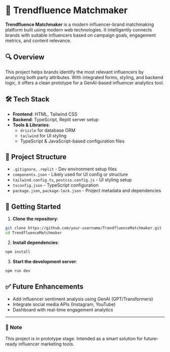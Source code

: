 
# 🌟 Trendfluence Matchmaker

**Trendfluence Matchmaker** is a modern influencer-brand matchmaking platform built using modern web technologies. It intelligently connects brands with suitable influencers based on campaign goals, engagement metrics, and content relevance.

## 🔍 Overview

This project helps brands identify the most relevant influencers by analyzing both party attributes. With integrated forms, styling, and backend logic, it offers a clean prototype for a GenAI-based influencer analytics tool.

## 🛠 Tech Stack

- **Frontend**: HTML, Tailwind CSS
- **Backend**: TypeScript, Replit server setup
- **Tools & Libraries**:
  - `drizzle` for database ORM
  - `tailwind` for UI styling
  - TypeScript & JavaScript-based configuration files

## 📁 Project Structure

- `.gitignore`, `.replit` - Dev environment setup files
- `components.json` - Likely used for UI config or structure
- `tailwind.config.ts`, `postcss.config.js` - UI styling setup
- `tsconfig.json` - TypeScript configuration
- `package.json`, `package-lock.json` - Project metadata and dependencies

## 🚀 Getting Started

1. **Clone the repository**:
```bash
git clone https://github.com/your-username/TrendfluenceMatchmaker.git
cd TrendfluenceMatchmaker
```

2. **Install dependencies**:
```bash
npm install
```

3. **Start the development server**:
```bash
npm run dev
```

## ✅ Future Enhancements

- Add influencer sentiment analysis using GenAI (GPT/Transformers)
- Integrate social media APIs (Instagram, YouTube)
- Dashboard with real-time engagement analytics

---

### 📌 Note

This project is in prototype stage. Intended as a smart solution for future-ready influencer marketing tools.
